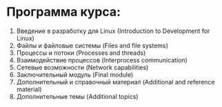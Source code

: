 # Программа курса:
1. Введение в разработку для Linux (Introduction to Development for Linux)
2. Файлы и файловые системы (Files and file systems)
3. Процессы и потоки (Processes and threads)
4. Взаимодействие процессов (Interprocess communication)
5. Сетевые возможности (Network capabilities)
6. Заключительный модуль (Final module)
7. Дополнительный и справочный материал (Additional and reference material)
8. Дополнительные темы (Additional topics)
